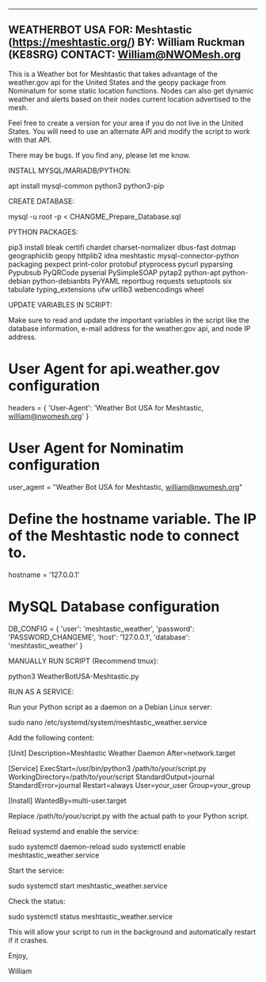 -----------------------------------------------
WEATHERBOT USA
FOR: Meshtastic (https://meshtastic.org/)
BY: William Ruckman (KE8SRG)
CONTACT: William@NWOMesh.org
-----------------------------------------------

This is a Weather bot for Meshtastic that takes advantage of the weather.gov api for the United States and the geopy package from Nominatum for some static location functions.
Nodes can also get dynamic weather and alerts based on their nodes current location advertised to the mesh.

Feel free to create a version for your area if you do not live in the United States. You will need to use an alternate API and modify the script to work with that API.

There may be bugs. If you find any, please let me know.

INSTALL MYSQL/MARIADB/PYTHON:

apt install mysql-common python3 python3-pip

CREATE DATABASE:

mysql -u root -p < CHANGME_Prepare_Database.sql

PYTHON PACKAGES:

pip3 install bleak certifi chardet charset-normalizer dbus-fast dotmap geographiclib geopy httplib2 idna meshtastic mysql-connector-python packaging pexpect print-color protobuf ptyprocess pycurl pyparsing Pypubsub PyQRCode pyserial PySimpleSOAP pytap2 python-apt python-debian python-debianbts PyYAML reportbug requests setuptools six tabulate typing_extensions ufw urllib3 webencodings wheel

UPDATE VARIABLES IN SCRIPT:

Make sure to read and update the important variables in the script like the database information, e-mail address for the weather.gov api, and node IP address.

# User Agent for api.weather.gov configuration
headers = {
    'User-Agent': 'Weather Bot USA for Meshtastic, william@nwomesh.org'
}

# User Agent for Nominatim configuration
user_agent = "Weather Bot USA for Meshtastic, william@nwomesh.org"

# Define the hostname variable. The IP of the Meshtastic node to connect to.
hostname = '127.0.0.1'

# MySQL Database configuration
DB_CONFIG = {
    'user': 'meshtastic_weather',
    'password': 'PASSWORD_CHANGEME',
    'host': '127.0.0.1',
    'database': 'meshtastic_weather'
}

MANUALLY RUN SCRIPT (Recommend tmux):

python3 WeatherBotUSA-Meshtastic.py

RUN AS A SERVICE:

Run your Python script as a daemon on a Debian Linux server:

sudo nano /etc/systemd/system/meshtastic_weather.service

Add the following content:

[Unit]
Description=Meshtastic Weather Daemon
After=network.target

[Service]
ExecStart=/usr/bin/python3 /path/to/your/script.py
WorkingDirectory=/path/to/your/script
StandardOutput=journal
StandardError=journal
Restart=always
User=your_user
Group=your_group

[Install]
WantedBy=multi-user.target

Replace /path/to/your/script.py with the actual path to your Python script.

Reload systemd and enable the service:

sudo systemctl daemon-reload
sudo systemctl enable meshtastic_weather.service

Start the service:

sudo systemctl start meshtastic_weather.service

Check the status:

sudo systemctl status meshtastic_weather.service

This will allow your script to run in the background and automatically restart if it crashes.

Enjoy,

William
